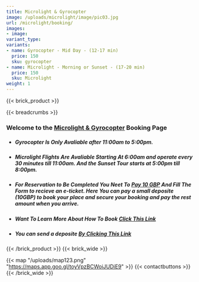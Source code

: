 ```yaml
---
title: Microlight & Gyrocopter
image: /uploads/microlight/image/pic03.jpg
url: /microlight/booking/
images:
- image:
variant_type: 
variants:
- name: Gyrocopter - Mid Day - (12-17 min)
  price: 150
  sku: gyrocopter
- name: Microlight - Morning or Sunset - (17-20 min)
  price: 150
  sku: Microlight
weight: 1
---
```



{{< brick_product >}}

{{< breadcrumbs >}}

### Welcome to the [Microlight & Gyrocopter](/microlight/) Booking Page

- ##### Gyrocopter Is Only Avaliable after 11:00am to 5:00pm.

- ##### Microlight Flights Are Avaliable Starting At 6:00am and operate every 30 minutes till 11:00am. And the Sunset Tour starts at 5:00pm till 8:00pm.

- ##### For Reservation to Be Completed You Neet To [Pay 10 GBP](https://wise.com/pay/r/tzICApBIpjAHNB0) And Fill The Form to recieve an e-ticket. Here You can pay a small deposite (10GBP) to book your place and secure your booking and pay the rest amount when you arrive.

- ##### Want To Learn More About How To Book [Click This Link](/howtobook/)

- ##### You can send a deposite [By Clicking This Link](https://wise.com/pay/r/tzICApBIpjAHNB0)

{{< /brick_product >}}
{{< brick_wide >}}

{{< map "/uploads/map123.png" "https://maps.app.goo.gl/toyVpzBCWoiJUDiE9" >}}
{{< contactbuttons >}}
{{< /brick_wide >}}